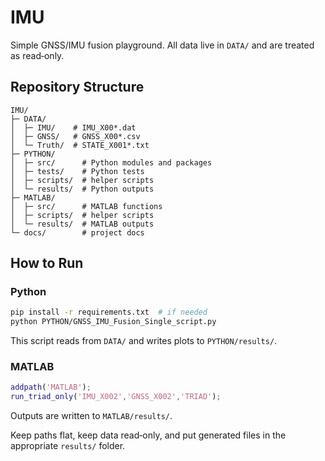 # IMU

Simple GNSS/IMU fusion playground.  All data live in `DATA/` and are treated as
read‑only.

## Repository Structure
```
IMU/
├─ DATA/
│  ├─ IMU/    # IMU_X00*.dat
│  ├─ GNSS/   # GNSS_X00*.csv
│  └─ Truth/  # STATE_X001*.txt
├─ PYTHON/
│  ├─ src/      # Python modules and packages
│  ├─ tests/    # Python tests
│  ├─ scripts/  # helper scripts
│  └─ results/  # Python outputs
├─ MATLAB/
│  ├─ src/      # MATLAB functions
│  ├─ scripts/  # helper scripts
│  └─ results/  # MATLAB outputs
└─ docs/        # project docs
```

## How to Run
### Python
```bash
pip install -r requirements.txt  # if needed
python PYTHON/GNSS_IMU_Fusion_Single_script.py
```
This script reads from `DATA/` and writes plots to `PYTHON/results/`.

### MATLAB
```matlab
addpath('MATLAB');
run_triad_only('IMU_X002','GNSS_X002','TRIAD');
```
Outputs are written to `MATLAB/results/`.

Keep paths flat, keep data read‑only, and put generated files in the appropriate
`results/` folder.
